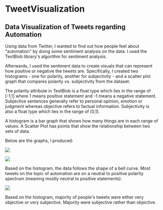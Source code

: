 # TweetVisualization
Data Visualization of Tweets regarding Automation
--

Using data from Twitter, I wanted to find out how people feel about "automation" by doing some sentiment analysis on the data. I used the TextBlob library's algorithm for sentiment analysis.

Afterwards, I used the sentiment data to create visuals that can represent how positive or negative the tweets are. Specifically, I created two histograms - one for polarity, another for subjectivity - and a scatter plot graph that compares polarity vs. subjectivity from the dataset. 

The polarity attribute in TextBlob is a float type which lies in the range of [-1,1] where 1 means positive statement and -1 means a negative statement. Subjective sentences generally refer to personal opinion, emotion or judgment whereas objective refers to factual information. Subjectivity is also a float type which lies in the range of [0,1].

A histogram is a bar graph that shows how many things are in each range of values. A Scatter Plot has points that show the relationship between two sets of data. 

Below are the graphs, I produced:

![](https://user-images.githubusercontent.com/9923181/49534962-f093d780-f890-11e8-934a-9360b5a0e5d6.png)

![](https://user-images.githubusercontent.com/9923181/49534921-d22ddc00-f890-11e8-8f9c-c7c1e2428e21.png)

Based on the histogram, the data follows the shape of a bell curve. Most tweets on the topic of automation are on a neutral to positive polarity spectrum (meaning mostly neutral to positive statements). 

![](https://user-images.githubusercontent.com/9923181/49534944-e1ad2500-f890-11e8-9ea6-b9340b9c5388.png)

Based on the histogram, majority of people's tweets were either very objective or very subjective. Majority were subjective rather than objective. 
